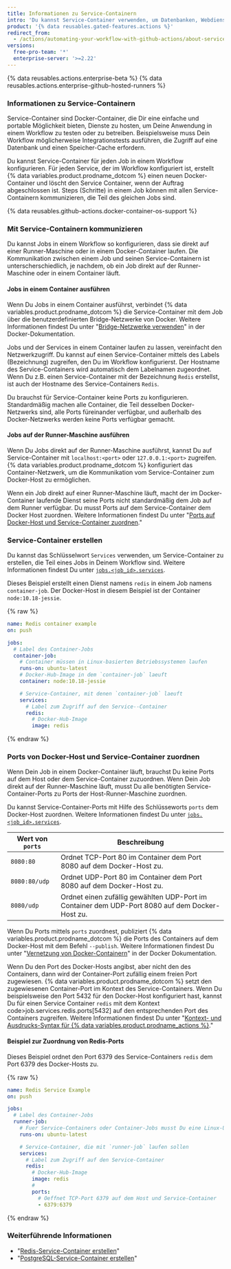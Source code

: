 ```yaml
---
title: Informationen zu Service-Containern
intro: 'Du kannst Service-Container verwenden, um Datenbanken, Webdienste, Speicher-Caches und andere Tools mit Deinem Workflow zu verbinden.'
product: '{% data reusables.gated-features.actions %}'
redirect_from:
  - /actions/automating-your-workflow-with-github-actions/about-service-containers
versions:
  free-pro-team: '*'
  enterprise-server: '>=2.22'
---
```


{% data reusables.actions.enterprise-beta %}
{% data reusables.actions.enterprise-github-hosted-runners %}

### Informationen zu Service-Containern

Service-Container sind Docker-Container, die Dir eine einfache und portable Möglichkeit bieten, Dienste zu hosten, um Deine Anwendung in einem Workflow zu testen oder zu betreiben. Beispielsweise muss Dein Workflow möglicherweise Integrationstests ausführen, die Zugriff auf eine Datenbank und einen Speicher-Cache erfordern.

Du kannst Service-Container für jeden Job in einem Workflow konfigurieren. Für jeden Service, der im Workflow konfiguriert ist, erstellt {% data variables.product.prodname_dotcom %} einen neuen Docker-Container und löscht den Service Container, wenn der Auftrag abgeschlossen ist. Steps (Schritte) in einem Job können mit allen Service-Containern kommunizieren, die Teil des gleichen Jobs sind.

{% data reusables.github-actions.docker-container-os-support %}

### Mit Service-Containern kommunizieren

Du kannst Jobs in einem Workflow so konfigurieren, dass sie direkt auf einer Runner-Maschine oder in einem Docker-Container laufen. Die Kommunikation zwischen einem Job und seinen Service-Containern ist unterscherschiedlich, je nachdem, ob ein Job direkt auf der Runner-Maschine oder in einem Container läuft.

#### Jobs in einem Container ausführen

Wenn Du Jobs in einem Container ausführst, verbindet {% data variables.product.prodname_dotcom %} die Service-Container mit dem Job über die benutzerdefinierten Bridge-Netzwerke von Docker. Weitere Informationen findest Du unter "[Bridge-Netzwerke verwenden](https://docs.docker.com/network/bridge/)" in der Docker-Dokumentation.

Jobs und der Services in einem Container laufen zu lassen, vereinfacht den Netzwerkzugriff. Du kannst auf einen Service-Container mittels des Labels (Bezeichnung) zugreifen, den Du im Workflow konfigurierst. Der Hostname des Service-Containers wird automatisch dem Labelnamen zugeordnet. Wenn Du z.B. einen Service-Container mit der Bezeichnung `Redis` erstellst, ist auch der Hostname des Service-Containers `Redis`.

Du brauchst für Service-Container keine Ports zu konfigurieren. Standardmäßig machen alle Container, die Teil desselben Docker-Netzwerks sind, alle Ports füreinander verfügbar, und außerhalb des Docker-Netzwerks werden keine Ports verfügbar gemacht.

#### Jobs auf der Runner-Maschine ausführen

Wenn Du Jobs direkt auf der Runner-Maschine ausführst, kannst Du auf Service-Container mit `localhost:<port>` oder `127.0.0.1:<port>` zugreifen. {% data variables.product.prodname_dotcom %} konfiguriert das Container-Netzwerk, um die Kommunikation vom Service-Container zum Docker-Host zu ermöglichen.

Wenn ein Job direkt auf einer Runner-Maschine läuft, macht der im Docker-Container laufende Dienst seine Ports nicht standardmäßig dem Job auf dem Runner verfügbar. Du musst Ports auf dem Service-Container dem Docker Host zuordnen. Weitere Informationen findest Du unter "[Ports auf Docker-Host und Service-Container zuordnen](/actions/automating-your-workflow-with-github-actions/about-service-containers#mapping-docker-host-and-service-container-ports)."

### Service-Container erstellen

Du kannst das Schlüsselwort `Services` verwenden, um Service-Container zu erstellen, die Teil eines Jobs in Deinem Workflow sind. Weitere Informationen findest Du unter [`jobs.<job_id>.services`](/actions/automating-your-workflow-with-github-actions/workflow-syntax-for-github-actions#jobsjob_idservices).

Dieses Beispiel erstellt einen Dienst namens `redis` in einem Job namens `container-job`. Der Docker-Host in diesem Beispiel ist der Container `node:10.18-jessie`.

{% raw %}
```yaml
name: Redis container example
on: push

jobs:
  # Label des Container-Jobs
  container-job:
    # Container müssen in Linux-basierten Betriebssystemen laufen
    runs-on: ubuntu-latest
    # Docker-Hub-Image in dem `container-job` laeuft
    container: node:10.18-jessie

    # Service-Container, mit denen `container-job` laeuft
    services:
      # Label zum Zugriff auf den Service--Container
      redis:
        # Docker-Hub-Image
        image: redis
```
{% endraw %}

### Ports von Docker-Host und Service-Container zuordnen

Wenn Dein Job in einem Docker-Container läuft, brauchst Du keine Ports auf dem Host oder dem Service-Container zuzuordnen. Wenn Dein Job direkt auf der Runner-Maschine läuft, musst Du alle benötigten Service-Container-Ports zu Ports der Host-Runner-Maschine zuordnen.

Du kannst Service-Container-Ports mit Hilfe des Schlüsseworts `ports` dem Docker-Host zuordnen. Weitere Informationen findest Du unter [`jobs.<job_id>.services`](/actions/automating-your-workflow-with-github-actions/workflow-syntax-for-github-actions#jobsjob_idservices).

| Wert von `ports` | Beschreibung                                                                                    |
| ---------------- | ----------------------------------------------------------------------------------------------- |
| `8080:80`        | Ordnet TCP-Port 80 im Container dem Port 8080 auf dem Docker-Host zu.                           |
| `8080:80/udp`    | Ordnet UDP-Port 80 im Container dem Port 8080 auf dem Docker-Host zu.                           |
| `8080/udp`       | Ordnet einen zufällig gewählten UDP-Port im Container dem UDP-Port 8080 auf dem Docker-Host zu. |

Wenn Du Ports mittels `ports` zuordnest, publiziert {% data variables.product.prodname_dotcom %} die Ports des Containers auf dem Docker-Host mit dem Befehl `--publish`. Weitere Informationen findest Du unter "[Vernetzung von Docker-Containern](https://docs.docker.com/config/containers/container-networking/)" in der Docker Dokumentation.

Wenn Du den Port des Docker-Hosts angibst, aber nicht den des Containers, dann wird der Container-Port zufällig einem freien Port zugewiesen. {% data variables.product.prodname_dotcom %} setzt den zugewiesenen Container-Port im Kontext des Service-Containers. Wenn Du beispielsweise den Port 5432 für den Docker-Host konfiguriert hast, kannst Du für einen Service Container `redis` mit dem Kontext  code>job.services.redis.ports[5432]</code> auf den entsprechenden Port des Containers zugreifen. Weitere Informationen findest Du unter "[Kontext- und Ausdrucks-Syntax für {% data variables.product.prodname_actions %}](/actions/reference/context-and-expression-syntax-for-github-actions#job-context)."

#### Beispiel zur Zuordnung von Redis-Ports

Dieses Beispiel ordnet den Port 6379 des Service-Containers `redis` dem Port 6379 des Docker-Hosts zu.

{% raw %}
```yaml
name: Redis Service Example
on: push

jobs:
  # Label des Container-Jobs
  runner-job:
    # Fuer Service-Containers oder Container-Jobs musst Du eine Linux-Umgebung benutzen
    runs-on: ubuntu-latest

    # Service-Container, die mit `runner-job` laufen sollen
    services:
      # Label zum Zugriff auf den Service-Container
      redis:
        # Docker-Hub-Image
        image: redis
        #
        ports:
          # Oeffnet TCP-Port 6379 auf dem Host und Service-Container
          - 6379:6379
```
{% endraw %}

### Weiterführende Informationen

- "[Redis-Service-Container erstellen](/actions/automating-your-workflow-with-github-actions/creating-redis-service-containers)"
- "[PostgreSQL-Service-Container erstellen](/actions/automating-your-workflow-with-github-actions/creating-postgresql-service-containers)"
